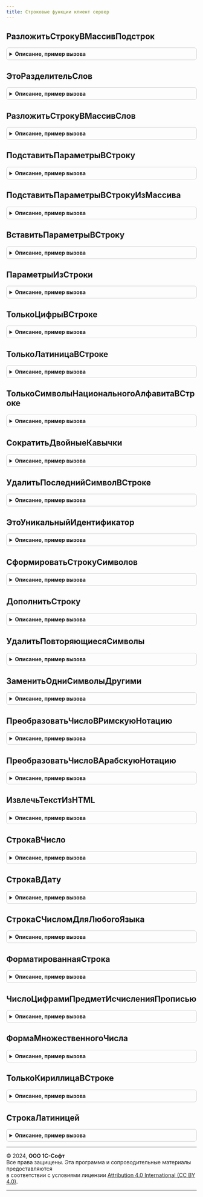 ```yaml
---
title: Строковые функции клиент сервер
---
```



## РазложитьСтрокуВМассивПодстрок
<details style="margin: 1em 0; padding: 0.5em; border: 1px solid #ccc; border-radius: 6px;">

<summary style="font-weight: bold; cursor: pointer;">Описание, пример вызова</summary>

```bsl

// Разбивает строку на несколько строк по указанному разделителю. Разделитель может иметь любую длину.
// В случаях, когда разделителем является строка из одного символа, и не используется параметр СокращатьНепечатаемыеСимволы,
// рекомендуется использовать функцию платформы СтрРазделить.
//
// Параметры:
//  Значение               - Строка - текст с разделителями.
//  Разделитель            - Строка - разделитель строк текста, минимум 1 символ.
//  ПропускатьПустыеСтроки - Булево - признак необходимости включения в результат пустых строк.
//    Если параметр не задан, то функция работает в режиме совместимости со своей предыдущей версией:
//     > для разделителя-пробела пустые строки не включаются в результат, для остальных разделителей пустые строки
//       включаются в результат;
//     > если параметр Строка не содержит значащих символов или не содержит ни одного символа (пустая строка), то в
//       случае разделителя-пробела результатом функции будет массив, содержащий одно значение "" (пустая строка), а
//       при других разделителях результатом функции будет пустой массив.
//  СокращатьНепечатаемыеСимволы - Булево - сокращать непечатаемые символы по краям каждой из найденных подстрок.
//
// Возвращаемое значение:
//  Массив из Строка
//
// Пример:
//  СтроковыеФункцииКлиентСервер.РазложитьСтрокуВМассивПодстрок(",один,,два,", ",")
//  - возвратит массив из 5 элементов, три из которых  - пустые: "", "один", "", "два", "";
//  СтроковыеФункцииКлиентСервер.РазложитьСтрокуВМассивПодстрок(",один,,два,", ",", Истина)
//  - возвратит массив из двух элементов: "один", "два";
//  СтроковыеФункцииКлиентСервер.РазложитьСтрокуВМассивПодстрок(" один   два  ", " ")
//  - возвратит массив из двух элементов: "один", "два";
//  СтроковыеФункцииКлиентСервер.РазложитьСтрокуВМассивПодстрок("")
//  - возвратит пустой массив;
//  СтроковыеФункцииКлиентСервер.РазложитьСтрокуВМассивПодстрок("",,Ложь)
//  - возвратит массив с одним элементом: ""(пустая строка);
//  СтроковыеФункцииКлиентСервер.РазложитьСтрокуВМассивПодстрок("", " ")
//  - возвратит массив с одним элементом: "" (пустая строка).
//
Функция РазложитьСтрокуВМассивПодстрок(Знач Значение, Знач Разделитель = ",", Знач ПропускатьПустыеСтроки = Неопределено, Экспорт
```

Пример вызова
```bsl
Результат = СтроковыеФункцииКлиентСервер.РазложитьСтрокуВМассивПодстрок(Значение, Разделитель, ", ПропускатьПустыеСтроки, );
```
</details>

## ЭтоРазделительСлов
<details style="margin: 1em 0; padding: 0.5em; border: 1px solid #ccc; border-radius: 6px;">

<summary style="font-weight: bold; cursor: pointer;">Описание, пример вызова</summary>

```bsl

// Определяет, является ли символ разделителем.
//
// Параметры:
//  КодСимвола      - Число  - код проверяемого символа;
//  РазделителиСлов - Строка - символы разделителей. Если параметр не указан, то
//                             разделителем считаются все символы, не являющиеся цифрами,
//                             латинскими и кириллическими буквами, а также знаком подчеркивания.
//
// Возвращаемое значение:
//  Булево - Истина, если символ с кодом КодСимвола является разделителем.
//
Функция ЭтоРазделительСлов(КодСимвола, РазделителиСлов = Неопределено) Экспорт
```

Пример вызова
```bsl
Результат = СтроковыеФункцииКлиентСервер.ЭтоРазделительСлов(КодСимвола, РазделителиСлов);
```
</details>

## РазложитьСтрокуВМассивСлов
<details style="margin: 1em 0; padding: 0.5em; border: 1px solid #ccc; border-radius: 6px;">

<summary style="font-weight: bold; cursor: pointer;">Описание, пример вызова</summary>

```bsl

// Разбивает строку на несколько строк, используя заданный набор разделителей.
// Если параметр РазделителиСлов не задан, то разделителем слов считается любой из символов,
// не относящихся к символам латиницы, кириллицы, цифры, подчеркивания.
//
// Параметры:
//  Значение        - Строка - исходная строка, которую необходимо разложить на слова.
//  РазделителиСлов - Строка - перечень символов-разделителей. Например, ".,;".
//
// Возвращаемое значение:
//  Массив - список слов.
//
// Пример:
//  СтроковыеФункцииКлиентСервер.РазложитьСтрокуВМассивСлов("один-@#два2_!три") возвратит массив значений: "один",
//  "два2_", "три"; СтроковыеФункцииКлиентСервер.РазложитьСтрокуВМассивСлов("один-@#два2_!три", "#@!_") возвратит массив
//  значений: "один-", "два2", "три".
//
Функция РазложитьСтрокуВМассивСлов(Знач Значение, РазделителиСлов = Неопределено) Экспорт
```

Пример вызова
```bsl
Результат = СтроковыеФункцииКлиентСервер.РазложитьСтрокуВМассивСлов(Значение, РазделителиСлов);
```
</details>

## ПодставитьПараметрыВСтроку
<details style="margin: 1em 0; padding: 0.5em; border: 1px solid #ccc; border-radius: 6px;">

<summary style="font-weight: bold; cursor: pointer;">Описание, пример вызова</summary>

```bsl

// Подставляет параметры в строку. Максимально возможное число параметров - 9.
// Параметры в строке задаются как %<номер параметра>. Нумерация параметров начинается с единицы.
//
// Параметры:
//  ШаблонСтроки  - Строка - шаблон строки с параметрами (вхождениями вида "%<номер параметра>",
//                           например "%1 пошел в %2");
//  Параметр1   - Строка - значение подставляемого параметра.
//  Параметр2   - Строка
//  Параметр3   - Строка
//  Параметр4   - Строка
//  Параметр5   - Строка
//  Параметр6   - Строка
//  Параметр7   - Строка
//  Параметр8   - Строка
//  Параметр9   - Строка
//
// Возвращаемое значение:
//  Строка   - текстовая строка с подставленными параметрами.
//
// Пример:
//  СтроковыеФункцииКлиентСервер.ПодставитьПараметрыВСтроку(НСтр("ru='%1 пошел в %2'"), "Вася", "Зоопарк") = "Вася пошел
//  в Зоопарк".
//
Функция ПодставитьПараметрыВСтроку(Знач ШаблонСтроки, Экспорт
```

Пример вызова
```bsl
Результат = СтроковыеФункцииКлиентСервер.ПодставитьПараметрыВСтроку(ШаблонСтроки, );
```
</details>

## ПодставитьПараметрыВСтрокуИзМассива
<details style="margin: 1em 0; padding: 0.5em; border: 1px solid #ccc; border-radius: 6px;">

<summary style="font-weight: bold; cursor: pointer;">Описание, пример вызова</summary>

```bsl

// Подставляет параметры в строку. Число параметров в строке не ограничено.
// Параметры в строке задаются как %<номер параметра>. Нумерация параметров
// начинается с единицы.
//
// Параметры:
//  ШаблонСтроки  - Строка - шаблон строки с параметрами (вхождениями вида "%<номер параметра>",
//                           например "%1 пошел в %2");
//  Параметры     - Массив - значения параметров в строке ШаблонСтроки.
//
// Возвращаемое значение:
//   Строка - строка с подставленными значениями параметрами.
//
// Пример:
//  ЗначенияПараметров = Новый Массив;
//  ЗначенияПараметров.Добавить("Вася");
//  ЗначенияПараметров.Добавить("Зоопарк");
//  Результат = СтроковыеФункцииКлиентСервер.ПодставитьПараметрыВСтрокуИзМассива(НСтр("ru='%1 пошел в %2'"), ЗначенияПараметров);
//  - вернет строку "Вася пошел в Зоопарк".
//
Функция ПодставитьПараметрыВСтрокуИзМассива(Знач ШаблонСтроки, Знач Параметры) Экспорт
```

Пример вызова
```bsl
Результат = СтроковыеФункцииКлиентСервер.ПодставитьПараметрыВСтрокуИзМассива(ШаблонСтроки, Параметры) 
```
</details>

## ВставитьПараметрыВСтроку
<details style="margin: 1em 0; padding: 0.5em; border: 1px solid #ccc; border-radius: 6px;">

<summary style="font-weight: bold; cursor: pointer;">Описание, пример вызова</summary>

```bsl

// Заменяет в шаблоне строки имена параметров на их значения. Параметры в строке выделяются с двух сторон квадратными
// скобками.
//
// Параметры:
//  ШаблонСтроки - Строка    - строка, в которую необходимо вставить значения.
//  Параметры    - Структура - подставляемые значения параметров, где ключ - имя параметра без спецсимволов,
//                             значение - вставляемое значение.
//
// Возвращаемое значение:
//  Строка - строка со вставленными значениями.
//
// Пример:
//  Значения = Новый Структура("Фамилия,Имя", "Пупкин", "Вася");
//  Результат = СтроковыеФункцииКлиентСервер.ВставитьПараметрыВСтроку("Здравствуй, [Имя] [Фамилия].", Значения);
//  - возвращает: "Здравствуй, Вася Пупкин".
//
Функция ВставитьПараметрыВСтроку(Знач ШаблонСтроки, Знач Параметры) Экспорт
```

Пример вызова
```bsl
Результат = СтроковыеФункцииКлиентСервер.ВставитьПараметрыВСтроку(ШаблонСтроки, Параметры) 
```
</details>

## ПараметрыИзСтроки
<details style="margin: 1em 0; padding: 0.5em; border: 1px solid #ccc; border-radius: 6px;">

<summary style="font-weight: bold; cursor: pointer;">Описание, пример вызова</summary>

```bsl

// Получает значения параметров из строки.
//
// Параметры:
//  СтрокаПараметров - Строка - строка, содержащая параметры, каждый из которых представляет собой
//                              фрагмент вида <Имя параметра>=<Значение>, где:
//                                Имя параметра - имя параметра;
//                                Значение - его значение.
//                              Фрагменты отделяются друг от друга символами ';'.
//                              Если значение содержит пробельные символы, то оно должно быть заключено в двойные
//                              кавычки (").
//                              Например:
//                               "File=""c:\InfoBases\Trade""; Usr=""Director"";"
//  Разделитель - Строка - символ, которым фрагменты отделяются друг от друга.
//
// Возвращаемое значение:
//  Структура - значения параметров, где ключ - имя параметра, значение - значение параметра.
//
// Пример:
//  Результат = СтроковыеФункцииКлиентСервер.ПараметрыИзСтроки("File=""c:\InfoBases\Trade""; Usr=""Director"";""", ";");
//  - вернет структуру:
//     ключ "File" и значение "c:\InfoBases\Trade"
//     ключ "Usr"  и значение "Director".
//
Функция ПараметрыИзСтроки(Знач СтрокаПараметров, Знач Разделитель = ";") Экспорт
```

Пример вызова
```bsl
Результат = СтроковыеФункцииКлиентСервер.ПараметрыИзСтроки(СтрокаПараметров, Разделитель);
```
</details>

## ТолькоЦифрыВСтроке
<details style="margin: 1em 0; padding: 0.5em; border: 1px solid #ccc; border-radius: 6px;">

<summary style="font-weight: bold; cursor: pointer;">Описание, пример вызова</summary>

```bsl

// Проверяет, содержит ли строка только цифры.
//
// Параметры:
//  Значение         - Строка - проверяемая строка.
//  Устаревший       - Булево - устаревший параметр, не используется.
//  ПробелыЗапрещены - Булево - если Ложь, то в строке допустимо наличие пробелов.
//
// Возвращаемое значение:
//   Булево - Истина - строка содержит только цифры или пустая, Ложь - строка содержит иные символы.
//
// Пример:
//  Результат = СтроковыеФункцииКлиентСервер.ТолькоЦифрыВСтроке("0123"); // Истина
//  Результат = СтроковыеФункцииКлиентСервер.ТолькоЦифрыВСтроке("0123abc"); // Ложь
//  Результат = СтроковыеФункцииКлиентСервер.ТолькоЦифрыВСтроке("01 2 3",, Ложь); // Истина
//
Функция ТолькоЦифрыВСтроке(Знач Значение, Знач Устаревший = Истина, Знач ПробелыЗапрещены = Истина) Экспорт
```

Пример вызова
```bsl
Результат = СтроковыеФункцииКлиентСервер.ТолькоЦифрыВСтроке(Значение, Устаревший, ПробелыЗапрещены);
```
</details>

## ТолькоЛатиницаВСтроке
<details style="margin: 1em 0; padding: 0.5em; border: 1px solid #ccc; border-radius: 6px;">

<summary style="font-weight: bold; cursor: pointer;">Описание, пример вызова</summary>

```bsl

// Проверяет, содержит ли строка только символы латинского алфавита.
//
// Параметры:
//  СтрокаПроверки - Строка - проверяемая строка.
//  УчитыватьРазделителиСлов - Булево - учитывать ли разделители слов или они являются исключением.
//  ДопустимыеСимволы - Строка - дополнительные разрешенные символы, кроме латиницы.
//
// Возвращаемое значение:
//  Булево - Истина, если строка содержит только латинские (или допустимые) символы;
//           Ложь, если строка содержит иные символы.
//
Функция ТолькоЛатиницаВСтроке(Знач СтрокаПроверки, Знач УчитыватьРазделителиСлов = Истина, ДопустимыеСимволы = "") Экспорт
```

Пример вызова
```bsl
Результат = СтроковыеФункцииКлиентСервер.ТолькоЛатиницаВСтроке(СтрокаПроверки, УчитыватьРазделителиСлов, ДопустимыеСимволы);
```
</details>

## ТолькоСимволыНациональногоАлфавитаВСтроке
<details style="margin: 1em 0; padding: 0.5em; border: 1px solid #ccc; border-radius: 6px;">

<summary style="font-weight: bold; cursor: pointer;">Описание, пример вызова</summary>

```bsl

// Проверяет наличие в строке посторонних символов.
//
// Параметры:
//  ПроверяемаяСтрока - Строка - проверяемая строка.
//  ДополнительныеДопустимыеСимволы - Неопределено, Строка - дополнительные разрешенные символы. Если Параметр не
//                                                           указан, то
//  	допустимыми символами считаются непечатные символы: пробел, неразрывный пробел, табуляция, перевод строки
//  	и перевод формы.
//
// Возвращаемое значение:
//  Булево - Истина, если строка содержит только допустимые символы или пустая;
//           Ложь, если строка содержит иные символы.
//
Функция ТолькоСимволыНациональногоАлфавитаВСтроке(Знач ПроверяемаяСтрока, Знач ДополнительныеДопустимыеСимволы = Неопределено) Экспорт
```

Пример вызова
```bsl
Результат = СтроковыеФункцииКлиентСервер.ТолькоСимволыНациональногоАлфавитаВСтроке(ПроверяемаяСтрока, ДополнительныеДопустимыеСимволы);
```
</details>

## СократитьДвойныеКавычки
<details style="margin: 1em 0; padding: 0.5em; border: 1px solid #ccc; border-radius: 6px;">

<summary style="font-weight: bold; cursor: pointer;">Описание, пример вызова</summary>

```bsl

// Удаляет двойные кавычки с начала и конца строки, если они есть.
//
// Параметры:
//  Значение - Строка - входная строка.
//
// Возвращаемое значение:
//  Строка - строка без двойных кавычек.
//
Функция СократитьДвойныеКавычки(Знач Значение) Экспорт
```

Пример вызова
```bsl
Результат = СтроковыеФункцииКлиентСервер.СократитьДвойныеКавычки(Значение) 
```
</details>

## УдалитьПоследнийСимволВСтроке
<details style="margin: 1em 0; padding: 0.5em; border: 1px solid #ccc; border-radius: 6px;">

<summary style="font-weight: bold; cursor: pointer;">Описание, пример вызова</summary>

```bsl

// Удаляет из строки указанное количество символов справа.
//
// Параметры:
//  Текст         - Строка - строка, в которой необходимо удалить последние символы;
//  ЧислоСимволов - Число  - количество удаляемых символов.
//
Процедура УдалитьПоследнийСимволВСтроке(Текст, ЧислоСимволов = 1) Экспорт
```

Пример вызова
```bsl
СтроковыеФункцииКлиентСервер.УдалитьПоследнийСимволВСтроке(Текст, ЧислоСимволов);
```
</details>

## ЭтоУникальныйИдентификатор
<details style="margin: 1em 0; padding: 0.5em; border: 1px solid #ccc; border-radius: 6px;">

<summary style="font-weight: bold; cursor: pointer;">Описание, пример вызова</summary>

```bsl

// Проверяет, является ли строка уникальным идентификатором.
// В качестве уникального идентификатора предполагается строка вида
// "XXXXXXXX-XXXX-XXXX-XXXX-XXXXXXXXXXXX", где X = [0..9,a..f].
//
// Параметры:
//  Значение - Строка - проверяемая строка.
//
// Возвращаемое значение:
//  Булево - Истина, если переданная строка является уникальным идентификатором.
//
Функция ЭтоУникальныйИдентификатор(Знач Значение) Экспорт
```

Пример вызова
```bsl
Результат = СтроковыеФункцииКлиентСервер.ЭтоУникальныйИдентификатор(Значение) 
```
</details>

## СформироватьСтрокуСимволов
<details style="margin: 1em 0; padding: 0.5em; border: 1px solid #ccc; border-radius: 6px;">

<summary style="font-weight: bold; cursor: pointer;">Описание, пример вызова</summary>

```bsl

// Формирует строку повторяющихся символов заданной длины.
//
// Параметры:
//  Символ      - Строка - символ, из которого будет формироваться строка.
//  ДлинаСтроки - Число  - требуемая длина результирующей строки.
//
// Возвращаемое значение:
//  Строка
//
Функция СформироватьСтрокуСимволов(Знач Символ, Знач ДлинаСтроки) Экспорт
```

Пример вызова
```bsl
Результат = СтроковыеФункцииКлиентСервер.СформироватьСтрокуСимволов(Символ, ДлинаСтроки) 
```
</details>

## ДополнитьСтроку
<details style="margin: 1em 0; padding: 0.5em; border: 1px solid #ccc; border-radius: 6px;">

<summary style="font-weight: bold; cursor: pointer;">Описание, пример вызова</summary>

```bsl

// Дополняет строку символами слева или справа до заданной длины и возвращает ее.
// При этом удаляются незначащие символы слева и справа (подробнее про незначащие символы
// см. синтакс-помощник к методу платформы СокрЛП).
// По умолчанию функция дополняет строку символами "0" (ноль) слева.
//
// Параметры:
//  Значение    - Строка - исходная строка, которую необходимо дополнить символами;
//  ДлинаСтроки - Число  - требуемая результирующая длина строки;
//  Символ      - Строка - символ, которым необходимо дополнить строку;
//  Режим       - Строка - "Слева" или "Справа" - вариант добавления символов к исходной строке.
//
// Возвращаемое значение:
//  Строка - строка, дополненная символами.
//
// Пример:
//  1. Результат = СтроковыеФункцииКлиентСервер.ДополнитьСтроку("1234", 10, "0", "Слева");
//  Возвращает: "0000001234".
//
//  2. Результат = СтроковыеФункцииКлиентСервер.ДополнитьСтроку(" 1234  ", 10, "#", "Справа");
//  Строка = " 1234  "; ДлинаСтроки = 10; Символ = "#"; Режим = "Справа"
//  Возвращает: "1234######".
//
Функция ДополнитьСтроку(Знач Значение, Знач ДлинаСтроки, Знач Символ = "0", Знач Режим = "Слева") Экспорт
```

Пример вызова
```bsl
Результат = СтроковыеФункцииКлиентСервер.ДополнитьСтроку(Значение, ДлинаСтроки, Символ, Режим);
```
</details>

## УдалитьПовторяющиесяСимволы
<details style="margin: 1em 0; padding: 0.5em; border: 1px solid #ccc; border-radius: 6px;">

<summary style="font-weight: bold; cursor: pointer;">Описание, пример вызова</summary>

```bsl

// Удаляет крайние повторяющиеся символы слева или справа в строке.
//
// Параметры:
//  Значение        - Строка - исходная строка, из которой необходимо удалить крайние повторяющиеся символы;
//  УдаляемыйСимвол - Строка - искомый символ для удаления;
//  Режим           - Строка - "Слева" или "Справа" - режим удаления символов в исходной строке.
//
// Возвращаемое значение:
//  Строка - обрезанная строка.
//
Функция УдалитьПовторяющиесяСимволы(Знач Значение, Знач УдаляемыйСимвол, Знач Режим = "Слева") Экспорт
```

Пример вызова
```bsl
Результат = СтроковыеФункцииКлиентСервер.УдалитьПовторяющиесяСимволы(Значение, УдаляемыйСимвол, Режим);
```
</details>

## ЗаменитьОдниСимволыДругими
<details style="margin: 1em 0; padding: 0.5em; border: 1px solid #ccc; border-radius: 6px;">

<summary style="font-weight: bold; cursor: pointer;">Описание, пример вызова</summary>

```bsl

// Выполняет замену символов в строке.
// Предназначена для простых случаев - например, для замены латиницы на похожие кириллические символы.
//
// Параметры:
//  ЗаменяемыеСимволы - Строка - строка символов, каждый из которых требует замены;
//  Значение          - Строка - исходная строка, в которой требуется замена символов;
//  СимволыЗамены     - Строка - строка символов, на каждый из которых нужно заменить символы параметра
//                               ЗаменяемыеСимволы.
//
// Возвращаемое значение:
//  Строка - строка после замены символов.
//
Функция ЗаменитьОдниСимволыДругими(ЗаменяемыеСимволы, Значение, СимволыЗамены) Экспорт
```

Пример вызова
```bsl
Результат = СтроковыеФункцииКлиентСервер.ЗаменитьОдниСимволыДругими(ЗаменяемыеСимволы, Значение, СимволыЗамены) 
```
</details>

## ПреобразоватьЧислоВРимскуюНотацию
<details style="margin: 1em 0; padding: 0.5em; border: 1px solid #ccc; border-radius: 6px;">

<summary style="font-weight: bold; cursor: pointer;">Описание, пример вызова</summary>

```bsl

// Выполняет преобразование арабского числа в римское.
//
// Параметры:
//  АрабскоеЧисло - Число - число, целое, от 0 до 999;
//  ИспользоватьКириллицу - Булево - использовать в качестве арабских цифр кириллицу или латиницу.
//
// Возвращаемое значение:
//  Строка - число в римской нотации.
//
// Пример:
//  СтроковыеФункцииКлиентСервер.ПреобразоватьЧислоВРимскуюНотацию(17) = "XVII".
//
Функция ПреобразоватьЧислоВРимскуюНотацию(АрабскоеЧисло, ИспользоватьКириллицу = Истина) Экспорт
```

Пример вызова
```bsl
Результат = СтроковыеФункцииКлиентСервер.ПреобразоватьЧислоВРимскуюНотацию(АрабскоеЧисло, ИспользоватьКириллицу);
```
</details>

## ПреобразоватьЧислоВАрабскуюНотацию
<details style="margin: 1em 0; padding: 0.5em; border: 1px solid #ccc; border-radius: 6px;">

<summary style="font-weight: bold; cursor: pointer;">Описание, пример вызова</summary>

```bsl

// Выполняет преобразование римского числа в арабское.
//
// Параметры:
//  РимскоеЧисло - Строка - число, записанное римскими цифрами;
//  ИспользоватьКириллицу - Булево - использовать в качестве арабских цифр кириллицу или латиницу.
//
// Возвращаемое значение:
//  Число - преобразованное число.
//
// Пример:
//  СтроковыеФункцииКлиентСервер.ПреобразоватьЧислоВАрабскуюНотацию("XVII") = 17.
//
Функция ПреобразоватьЧислоВАрабскуюНотацию(РимскоеЧисло, ИспользоватьКириллицу = Истина) Экспорт
```

Пример вызова
```bsl
Результат = СтроковыеФункцииКлиентСервер.ПреобразоватьЧислоВАрабскуюНотацию(РимскоеЧисло, ИспользоватьКириллицу);
```
</details>

## ИзвлечьТекстИзHTML
<details style="margin: 1em 0; padding: 0.5em; border: 1px solid #ccc; border-radius: 6px;">

<summary style="font-weight: bold; cursor: pointer;">Описание, пример вызова</summary>

```bsl

// Очищает текст в формате HTML от тегов и возвращает неформатированный текст.
//
// Параметры:
//  ИсходныйТекст - Строка - текст в формате HTML.
//
// Возвращаемое значение:
//  Строка - текст, очищенный от тегов, скриптов и заголовков.
//
Функция ИзвлечьТекстИзHTML(Знач ИсходныйТекст) Экспорт
```

Пример вызова
```bsl
Результат = СтроковыеФункцииКлиентСервер.ИзвлечьТекстИзHTML(ИсходныйТекст) 
```
</details>

## СтрокаВЧисло
<details style="margin: 1em 0; padding: 0.5em; border: 1px solid #ccc; border-radius: 6px;">

<summary style="font-weight: bold; cursor: pointer;">Описание, пример вызова</summary>

```bsl

// Преобразует исходную строку в число без вызова исключений.
//
// Параметры:
//   Значение - Строка - строка, которую необходимо привести к числу.
//                       Например, "10", "+10", "010", вернет 10;
//                                 "(10)", "-10",вернет -10;
//                                 "10,2", "10.2",вернет 10.2;
//                                 "000", " ", "",вернет 0;
//                                 "10текст", вернет Неопределено.
//
// Возвращаемое значение:
//   Число, Неопределено - полученное число, либо Неопределено, если строка не является числом.
//
Функция СтрокаВЧисло(Знач Значение) Экспорт
```

Пример вызова
```bsl
Результат = СтроковыеФункцииКлиентСервер.СтрокаВЧисло(Значение) 
```
</details>

## СтрокаВДату
<details style="margin: 1em 0; padding: 0.5em; border: 1px solid #ccc; border-radius: 6px;">

<summary style="font-weight: bold; cursor: pointer;">Описание, пример вызова</summary>

```bsl

// Преобразует исходную строку в дату.
// Если дату не удалось распознать, то возвращается пустая дата (01.01.01 00:00:00).
//
// Параметры:
//  Значение - Строка - строка, которую необходимо привести к дате.
//                      Формат даты должен быть в виде "ДД.ММ.ГГГГ" или "ДД/ММ/ГГ" или "ДД-ММ-ГГ ЧЧ:ММ:CC",
//                      Например, "23.02.1980" или "23/02/80 09:15:45".
//  ЧастьДаты - ЧастиДаты - определяет допустимые части даты. По умолчанию, ЧастиДаты.Дата.
//
// Возвращаемое значение:
//  Дата
//
Функция СтрокаВДату(Знач Значение, ЧастьДаты = Неопределено) Экспорт
```

Пример вызова
```bsl
Результат = СтроковыеФункцииКлиентСервер.СтрокаВДату(Значение, ЧастьДаты);
```
</details>

## СтрокаСЧисломДляЛюбогоЯзыка
<details style="margin: 1em 0; padding: 0.5em; border: 1px solid #ccc; border-radius: 6px;">

<summary style="font-weight: bold; cursor: pointer;">Описание, пример вызова</summary>

```bsl

// Формирует представление числа для определенного языка и параметров числа.
//  Представление параметров:
//  ┌──────┬──────┬─────────────────┬────────────────┬───────────────────┬───────────────────────┬────────────────┐
//  │ Lang │ Zero │ One             │ Two            │ Few               │ Many                  │ Other          │
//  ├──────┼──────┼─────────────────┼────────────────┼───────────────────┼───────────────────────┼────────────────┤
//  │ ru   │      │ XX1 / X11       │                │ XX2─XX4 / X12─X14 │ XX0, XX5─XX9, X11─X14 │ дробные        │
//  │ Card.│      │ остался %1 день │                │ осталось %1 дня   │ осталось %1 дней      │ осталось %1 дня│
//  │      │      │ вижу %1 рыбу    │                │ вижу %1─х рыб     │ вижу %5 рыб           │ вижу %1 рыбы   │
//  ├──────┼──────┼─────────────────┼────────────────┼───────────────────┼───────────────────────┼────────────────┤
//  │ ru   │      │                 │                │                   │                       │ других нет     │
//  │ Ord. │      │                 │                │                   │                       │ %1─й день      │
//  ├──────┼──────┼─────────────────┼────────────────┼───────────────────┼───────────────────────┼────────────────┤
//  │ en   │      │ для 1           │                │                   │                       │ остальное      │
//  │ Card.│      │ left %1 day     │                │                   │                       │ left %1 days   │
//  ├──────┼──────┼─────────────────┼────────────────┼───────────────────┼───────────────────────┼────────────────┤
//  │ en   │      │ XX1 / X11       │ XX2 / X12      │ XX3 / X13         │                       │ остальное      │
//  │ Ord. │      │ %1st day        │ %1nd day       │ %1rd day          │                       │ %1th day.      │
//  └──────┴──────┴─────────────────┴────────────────┴───────────────────┴───────────────────────┴────────────────┘
//  ┌──────┬───────────────────────────┐
//  │Card. │ Cardinal ─ Количественное;│
//  │ Ord. │ Ordinal  - Порядковое;    │
//  ├──────┼───────────────────────────┤
//  │   X  │ любая цифра;              │
//  │   /  │ кроме.                    │
//  └──────┴───────────────────────────┘
//
// Параметры:
//  Шаблон          - Строка - строка, содержит перечисленные через точку с запятой 6 форм строки
//                             для каждой категории числительного:
//                             %1 обозначает позицию числа;
//  Число           - Число - число, которое будет подставлено в строку вместо параметра "%1".
//  Вид             - ВидЧисловогоЗначения - определяет вид числового значения, для которого формируется представление.
//                                           Количественное (по умолчанию) или Порядковое.
//  ФорматнаяСтрока - Строка - строка параметров форматирования. См. аналогичный параметр в СтрокаСЧислом.
//
// Возвращаемое значение:
//  Строка - представление строки числа в требуемой форме.
//
// Пример:
//
//  Строка = СтроковыеФункцииКлиентСервер.СтрокаСЧисломДляЛюбогоЯзыка(
//		НСтр("ru=';остался %1 день;;осталось %1 дня;осталось %1 дней;осталось %1 дня';
//		     |en=';%1 day left;;;;%1 days left'"),
//		0.05,, "ЧДЦ=1");
//
Функция СтрокаСЧисломДляЛюбогоЯзыка(Шаблон, Число, Вид = Неопределено, ФорматнаяСтрока = "ЧН=0;") Экспорт
```

Пример вызова
```bsl
Результат = СтроковыеФункцииКлиентСервер.СтрокаСЧисломДляЛюбогоЯзыка(Шаблон, Число, Вид, ФорматнаяСтрока);
```
</details>

## ФорматированнаяСтрока
<details style="margin: 1em 0; padding: 0.5em; border: 1px solid #ccc; border-radius: 6px;">

<summary style="font-weight: bold; cursor: pointer;">Описание, пример вызова</summary>

```bsl

// Устарела. Следует использовать см. СтроковыеФункции.ФорматированнаяСтрока
// или см. СтроковыеФункцииКлиент.ФорматированнаяСтрока.
//
// Форматирует строку в соответствии с заданным шаблоном.
// Возможные значения тегов в шаблоне:
// - <b> Строка </b> - выделяет строку жирным шрифтом.
// - <a href = "Ссылка"> Строка </a> - добавляет гиперссылку.
// Например, "Минимальная версия приложения <b>1.1</b>. <a href = "Обновление">Обновите</a> приложение.".
//
// Параметры:
//  СтрокаСТегами - Строка - строка, содержащая теги форматирования.
//
// Возвращаемое значение:
//  ФорматированнаяСтрока - преобразованная строка.
//
Функция ФорматированнаяСтрока(Знач СтрокаСТегами) Экспорт
```

Пример вызова
```bsl
Результат = СтроковыеФункцииКлиентСервер.ФорматированнаяСтрока(СтрокаСТегами) 
```
</details>

## ЧислоЦифрамиПредметИсчисленияПрописью
<details style="margin: 1em 0; padding: 0.5em; border: 1px solid #ccc; border-radius: 6px;">

<summary style="font-weight: bold; cursor: pointer;">Описание, пример вызова</summary>

```bsl

// Устарела. Следует использовать см. СтроковыеФункцииКлиентСервер.СтрокаСЧисломДляЛюбогоЯзыка.
//
// ЧислоЦифрамиПредметИсчисленияПрописью(1.5, "минуту,минуты,минут");
// ->СтрокаСЧисломДляЛюбогоЯзыка(";%1 минуту;;%1 минуты;%1 минут;%1 минуты ", Значение);
//
// ЧислоЦифрамиПредметИсчисленияПрописью(1.5, "минуту,минуты,минут ", Ложь);
// ->СтрокаСЧисломДляЛюбогоЯзыка(";минуту;;минуты;минут;минуты", Значение);
//
// Возвращает текстовое представление числа с единицей измерения в правильном склонении и числе.
//
// Параметры:
//  Значение                    - Число  - любое целое число.
//  ПараметрыПредметаИсчисления - Строка - варианты написания единицы измерения для одной,
//                                         для двух и для пяти единиц, разделитель - запятая.
//  ДобавлятьЧислоКРезультату   - Булево - при передаче значения Ложь число не будет добавлено к строке.
//
// Возвращаемое значение:
//  Строка - текстовое представление количества единиц, число записывается цифрами.
//
// Пример:
//  ЧислоЦифрамиПредметИсчисленияПрописью(23,  "минуту,минуты,минут") = "23 минуты";
//  ЧислоЦифрамиПредметИсчисленияПрописью(15,  "минуту,минуты,минут") = "15 минут".
//
Функция ЧислоЦифрамиПредметИсчисленияПрописью(Знач Значение, Знач ПараметрыПредметаИсчисления, Экспорт
```

Пример вызова
```bsl
Результат = СтроковыеФункцииКлиентСервер.ЧислоЦифрамиПредметИсчисленияПрописью(Значение, ПараметрыПредметаИсчисления, );
```
</details>

## ФормаМножественногоЧисла
<details style="margin: 1em 0; padding: 0.5em; border: 1px solid #ccc; border-radius: 6px;">

<summary style="font-weight: bold; cursor: pointer;">Описание, пример вызова</summary>

```bsl

// Устарела. Следует использовать см. СтроковыеФункцииКлиентСервер.СтрокаСЧисломДляЛюбогоЯзыка.
//
// ФормаМножественногоЧисла("минуту", "минуты", "минут", 1.5);
// -> СтрокаСЧисломДляЛюбогоЯзыка(";минуту;;минуты;минут;минуты", Значение);
//
// Возвращает единицу измерения в нужном склонении в зависимости от количества единиц.
//
// Параметры:
//  ФормаДля1 - Строка - форма слова для одной единицы;
//  ФормаДля2 - Строка - форма слова для двух единиц;
//  ФормаДля5 - Строка - форма слова для пяти единиц;
//  Значение  - Число  - любое целое число.
//
// Возвращаемое значение:
//  Строка - единица изменения в нужном склонении.
//
// Пример:
//  СтроковыеФункцииКлиентСервер.ФормаМножественногоЧисла("шкаф", "шкафа", "шкафов", 3); возвращает "шкафа".
//
Функция ФормаМножественногоЧисла(ФормаДля1, ФормаДля2, ФормаДля5, Знач Значение) Экспорт
```

Пример вызова
```bsl
Результат = СтроковыеФункцииКлиентСервер.ФормаМножественногоЧисла(ФормаДля1, ФормаДля2, ФормаДля5, Значение) 
```
</details>

## ТолькоКириллицаВСтроке
<details style="margin: 1em 0; padding: 0.5em; border: 1px solid #ccc; border-radius: 6px;">

<summary style="font-weight: bold; cursor: pointer;">Описание, пример вызова</summary>

```bsl

// Локализация

// Устарела. Следует использовать см. СтроковыеФункцииКлиентСервер.ТолькоСимволыНациональногоАлфавитаВСтроке
// Проверяет, содержит ли строка только символы кириллического алфавита.
//
// Параметры:
//  СтрокаПроверки - Строка - проверяемая строка.
//  УчитыватьРазделителиСлов - Булево - учитывать ли разделители слов или они являются исключением.
//  ДопустимыеСимволы - Строка - дополнительные разрешенные символы, кроме кириллицы.
//
// Возвращаемое значение:
//  Булево - Истина, если строка содержит только кириллические (или допустимые) символы или пустая;
//           Ложь, если строка содержит иные символы.
//
Функция ТолькоКириллицаВСтроке(Знач СтрокаПроверки, Знач УчитыватьРазделителиСлов = Истина, ДопустимыеСимволы = "") Экспорт
```

Пример вызова
```bsl
Результат = СтроковыеФункцииКлиентСервер.ТолькоКириллицаВСтроке(СтрокаПроверки, УчитыватьРазделителиСлов, ДопустимыеСимволы);
```
</details>

## СтрокаЛатиницей
<details style="margin: 1em 0; padding: 0.5em; border: 1px solid #ccc; border-radius: 6px;">

<summary style="font-weight: bold; cursor: pointer;">Описание, пример вызова</summary>

```bsl

// Конец Локализация

// Устарела. Следует использовать см. СтроковыеФункции.СтрокаЛатиницей
// или см. СтроковыеФункцииКлиент.СтрокаЛатиницей.
//
// Преобразует исходную строку в транслит.
// Может использоваться для отправки SMS-сообщений латиницей или для сохранения
// файлов и папок, чтобы обеспечить возможность их переноса между разными операционными системами.
// Обратное преобразование из латинских символов не предусмотрено.
//
// Параметры:
//  Значение - Строка - произвольная строка.
//
// Возвращаемое значение:
//  Строка - строка, в которой кириллица заменена на транслит.
//
Функция СтрокаЛатиницей(Знач Значение) Экспорт
```

Пример вызова
```bsl
Результат = СтроковыеФункцииКлиентСервер.СтрокаЛатиницей(Значение) 
```
</details>

---

© 2024, **ООО 1С-Софт**  
Все права защищены. Эта программа и сопроводительные материалы предоставляются  
в соответствии с условиями лицензии [Attribution 4.0 International (CC BY 4.0)](https://creativecommons.org/licenses/by/4.0/legalcode).

---
